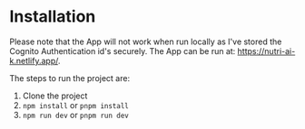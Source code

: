 # Installation

Please note that the App will not work when run locally as I've stored the Cognito Authentication id's securely. The App can be run at: https://nutri-ai-k.netlify.app/.

The steps to run the project are: 

1. Clone the project
2. `npm install` or `pnpm install`
3. `npm run dev` or `pnpm run dev`
